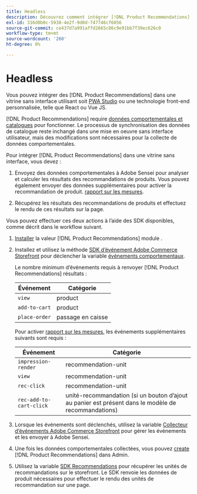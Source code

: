 ```yaml
---
title: Headless
description: Découvrez comment intégrer [!DNL Product Recommendations] dans une vitrine sans tête.
exl-id: 316d0b0c-5938-4e2f-9d0d-747746cf6056
source-git-commit: ce437d7a991affd2665c86c9e91bb7f39ec626c0
workflow-type: tm+mt
source-wordcount: '260'
ht-degree: 0%

---
```


# Headless

Vous pouvez intégrer des [!DNL Product Recommendations] dans une vitrine sans interface utilisant soit [PWA Studio](https://developer.adobe.com/commerce/pwa-studio/) ou une technologie front-end personnalisée, telle que React ou Vue JS.

[!DNL Product Recommendations] require [données comportementales et catalogues](https://devdocs.magento.com/recommendations/product-recs.html#typesofdata) pour fonctionner. Le processus de synchronisation des données de catalogue reste inchangé dans une mise en oeuvre sans interface utilisateur, mais des modifications sont nécessaires pour la collecte de données comportementales.

Pour intégrer [!DNL Product Recommendations] dans une vitrine sans interface, vous devez :

1. Envoyez des données comportementales à Adobe Sensei pour analyser et calculer les résultats des recommandations de produits. Vous pouvez également envoyer des données supplémentaires pour activer la recommandation de produit. [rapport sur les mesures](workspace.md).

1. Récupérez les résultats des recommandations de produits et effectuez le rendu de ces résultats sur la page.

Vous pouvez effectuer ces deux actions à l’aide des SDK disponibles, comme décrit dans le workflow suivant.

1. [Installer](install-configure.md) la valeur [!DNL Product Recommendations] module .

1. Installez et utilisez la méthode [SDK d’événement Adobe Commerce Storefront](https://devdocs.magento.com/shared-services/storefront-events-sdk.html) pour déclencher la variable [événements comportementaux](https://devdocs.magento.com/recommendations/events.html).

   Le nombre minimum d’événements requis à renvoyer [!DNL Product Recommendations] résultats :

   | Événement | Catégorie |
   |--- | ---|
   | `view` | product |
   | `add-to-cart` | product |
   | `place-order` | passage en caisse |

   Pour activer [rapport sur les mesures](workspace.md), les événements supplémentaires suivants sont requis :

   | Événement | Catégorie |
   |--- | ---|
   | `impression-render` | recommendation-unit |
   | `view` | recommendation-unit |
   | `rec-click` | recommendation-unit |
   | `rec-add-to-cart-click` | unité-recommandation (si un bouton d’ajout au panier est présent dans le modèle de recommandations) |

1. Lorsque les événements sont déclenchés, utilisez la variable [Collecteur d’événements Adobe Commerce Storefront](https://devdocs.magento.com/shared-services/storefront-event-collector.html) pour gérer les événements et les envoyer à Adobe Sensei.

1. Une fois les données comportementales collectées, vous pouvez [create](create.md) [!DNL Product Recommendations] dans Admin.

1. Utilisez la variable [SDK Recommendations](https://devdocs.magento.com/recommendations/recs-api.html) pour récupérer les unités de recommandations sur le storefront. Le SDK renvoie les données de produit nécessaires pour effectuer le rendu des unités de recommandation sur une page.
